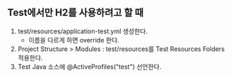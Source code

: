 ## Test에서만 H2를 사용하려고 할 때
1. test/resources/application-test.yml 생성한다.
   * 이름을 다르게 하면 override 한다.
2. Project Structure > Modules : test/resources를 Test Resources Folders 적용한다.
3. Test Java 소스에 @ActiveProfiles("test") 선언한다.
